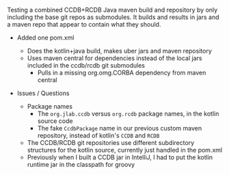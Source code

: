 
Testing a combined CCDB+RCDB Java maven build and repository by only including the base git repos as submodules.  It builds and results in jars and a maven repo that appear to contain what they should.

* Added one pom.xml
  * Does the kotlin+java build, makes uber jars and maven repository
  * Uses maven central for dependencies instead of the local jars included in the ccdb/rcdb git submodules
    * Pulls in a missing org.omg.CORBA dependency from maven central


* Issues / Questions
  * Package names
    * The `org.jlab.ccdb` versus `org.rcdb` package names, in the kotlin source code
    * The fake `CcdbPackage` name in our previous custom maven repository, instead of kotlin's `CCDB` and `RCDB`
  * The CCDB/RCDB git repositories use different subdirectory structures for the kotlin source, currently just handled in the pom.xml
  * Previously when I built a CCDB jar in IntelliJ, I had to put the kotlin runtime jar in the classpath for groovy

